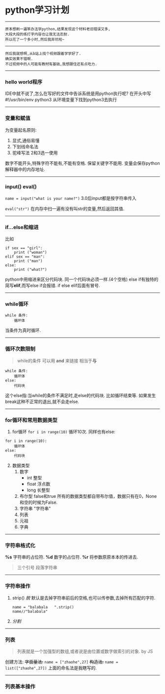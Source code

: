# python学习计划
***********
    原本想刷一遍笨办法学python,结果发现这个材料老旧错误又多,
    大段大段的练打字内容也让我无法忍耐.
    所以花了一个多小时,然后我弃坑啦~
************************
    然后我就想啊,从b站上找个视频跟着学学好了.
    确实效果不错啊.
    不过视频中的人可能有教材有基础,我想跟住还有点吃力.
*************
### hello world程序
IDE中就不说了,怎么在写好的文件中告诉系统是用python执行呢?
在开头中写 #!/usr/bin/env python3
从环境变量下找到python3去执行
***************
### 变量和赋值
为变量起名原则:
1. 显式,通俗易懂
2. 下划线命名法
3. 驼峰写法
2和3选一使用

数字不能开头,特殊字符不能有,不能有空格.
保留关键字不能用.
变量会保存python解释器中的内存地址.
*************
### input() eval()
`name = input("what is your name?")`
3.0后input都是按字符串传入

`eval("str")` 
在内存中扫一遍有没有叫str的变量,然后返回其值.
**********************
### if...else和缩进
比如
```
if sex == "girl":
    print ("woman")
elif sex == "man":
    print ("man")
else:
    print ("what?")
```
python中用缩进来区分代码块.
同一个代码块必须一样.(4个空格)
else if有独特的简写**elif**,而写else if会报错.
if else elif后面有冒号.
*********
### while循环
```
while 条件:
    循环体
```
当条件为真时循环.
**********
### 循环次数限制
>while的条件 可以用 **and** 来链接
>相当于**与** 
```
while 条件:
    循环体
else:
    代码块
```
这个else指:当while的条件不满足时,走else的代码块.
比如循环结束等.
如果发生break这种不正常的退出,就不会走else.
**************
### for循环和常用数据类型
1. for循环
`for i in range(10)`
循环10次.
同样也有else:
```
for i in range(10):
    循环体
else:
    代码块
```
2. 数据类型
   1. 数字
      * int 整型 
      * float 浮点数
      * long 长整型
   2. 布尔型
   false和true
   所有的数据类型都自带布尔值，数据只有在0，None和空的时候为False.
   3. 字符串
   "字符串"
   4. 列表
   5. 元祖
   6. 字典
**********
### 字符串格式化
**%s** 字符串的占位符.
**%d** 数字的占位符.
**%r** 将参数原原本本的传进去.
>三个引号 段落字符串
***********
### 字符串操作
1. strip() *脱*
默认是去掉字符串前后的空格,也可以传参数,去掉所有匹配的字符.
    ```
    name = "balabala   ".strip()
    name//"balabala" 
    ```
2. *分割*
***********
### 列表
>列表就是一个加强型的数组,或者说是由位置或数字做索引的对象.  by JS

创建方法:
    ~~字面量法:~~
    `name = ["zhaohe",27]`
    ~~构造法:~~
    `name = list(["zhaohe",27])`
上面的命名法是我瞎写的.
*******
### 列表基本操作
    



